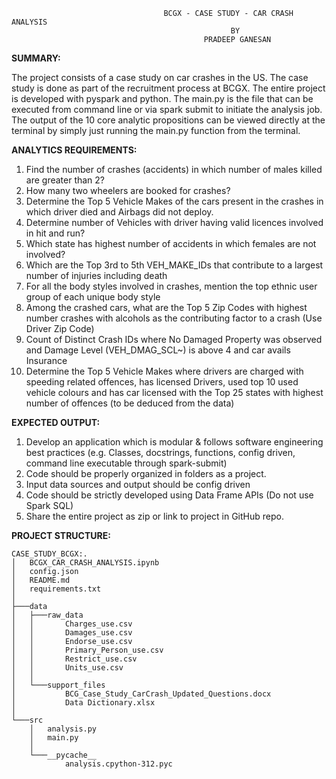 
                                      BCGX - CASE STUDY - CAR CRASH ANALYSIS
                                                     BY
                                               PRADEEP GANESAN

**SUMMARY:**

The project consists of a case study on car crashes in the US. The case study is done as part of the recruitment process at BCGX. The entire project is developed with pyspark and python. The main.py is the file that can be executed from command line or via spark submit to initiate the analysis job. The output of the 10 core analytic propositions can be viewed directly at the terminal by simply just running the main.py function from the terminal.

**ANALYTICS REQUIREMENTS:**

1.	Find the number of crashes (accidents) in which number of males killed are greater than 2?
2.	How many two wheelers are booked for crashes? 
3.	Determine the Top 5 Vehicle Makes of the cars present in the crashes in which driver died and Airbags did not deploy.
4.	Determine number of Vehicles with driver having valid licences involved in hit and run? 
5.	Which state has highest number of accidents in which females are not involved? 
6.	Which are the Top 3rd to 5th VEH_MAKE_IDs that contribute to a largest number of injuries including death
7.	For all the body styles involved in crashes, mention the top ethnic user group of each unique body style  
8.	Among the crashed cars, what are the Top 5 Zip Codes with highest number crashes with alcohols as the contributing factor to a crash (Use Driver Zip Code)
9.	Count of Distinct Crash IDs where No Damaged Property was observed and Damage Level (VEH_DMAG_SCL~) is above 4 and car avails Insurance
10.	Determine the Top 5 Vehicle Makes where drivers are charged with speeding related offences, has licensed Drivers, used top 10 used vehicle colours and has car licensed with the Top 25 states with highest number of offences (to be deduced from the data)

**EXPECTED OUTPUT:**

1.	Develop an application which is modular & follows software engineering best practices (e.g. Classes, docstrings, functions, config driven, command line executable through spark-submit)
2.	Code should be properly organized in folders as a project.
3.	Input data sources and output should be config driven
4.	Code should be strictly developed using Data Frame APIs (Do not use Spark SQL)
5.	Share the entire project as zip or link to project in GitHub repo.


**PROJECT STRUCTURE:**

    CASE_STUDY_BCGX:.
    │   BCGX_CAR_CRASH_ANALYSIS.ipynb
    │   config.json
    │   README.md
    │   requirements.txt
    │
    ├───data
    │   ├───raw_data
    │   │       Charges_use.csv
    │   │       Damages_use.csv
    │   │       Endorse_use.csv
    │   │       Primary_Person_use.csv
    │   │       Restrict_use.csv
    │   │       Units_use.csv
    │   │
    │   └───support_files
    │           BCG_Case_Study_CarCrash_Updated_Questions.docx
    │           Data Dictionary.xlsx
    │
    └───src
        │   analysis.py
        │   main.py
        │
        └───__pycache__
                analysis.cpython-312.pyc
